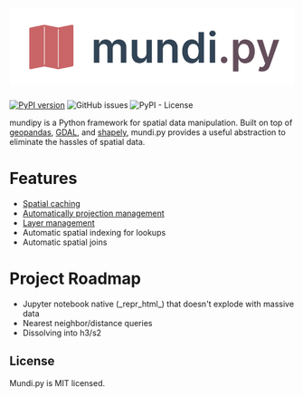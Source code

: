 # [![mundi.py](docs/logo/light.svg)](https://docs.mundi.ai)

[![PyPI version](https://badge.fury.io/py/mundipy.svg)](https://pypi.org/project/mundipy/) ![GitHub issues](https://img.shields.io/github/issues/BuntingLabs/mundipy) ![PyPI - License](https://img.shields.io/pypi/l/mundipy)

mundipy is a Python framework for spatial data manipulation. Built on top of
[geopandas](https://geopandas.org/en/stable/), [GDAL](https://gdal.org/),
and [shapely](https://shapely.readthedocs.io/en/stable/manual.html), mundi.py
provides a useful abstraction to eliminate the hassles of spatial data.

# Features

- [Spatial caching](https://docs.mundi.ai/spatial-lru-cache)
- [Automatically projection management](https://docs.mundi.ai/projected-coordinate-systems)
- [Layer management](https://docs.mundi.ai/layer-management)
- Automatic spatial indexing for lookups
- Automatic spatial joins

# Project Roadmap

- Jupyter notebook native (\_repr\_html\_) that doesn't explode with massive data
- Nearest neighbor/distance queries
- Dissolving into h3/s2

## License

Mundi.py is MIT licensed.
